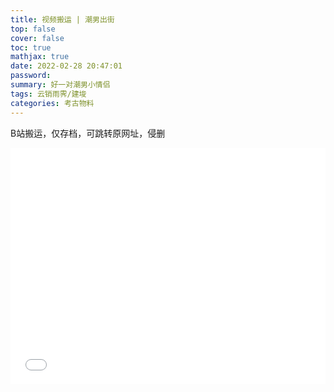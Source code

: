 ```yaml
---
title: 视频搬运 | 潮男出街
top: false
cover: false
toc: true
mathjax: true
date: 2022-02-28 20:47:01
password:
summary: 好一对潮男小情侣
tags: 云销雨霁/建埈
categories: 考古物料
---
```

B站搬运，仅存档，可跳转原网址，侵删
<div style="position: relative; width: 100%; height: 0; padding-bottom: 75%;"><iframe 
src="//player.bilibili.com/player.html?aid=809219944&bvid=BV1G34y1y7t8&cid=512756552&page=1" scrolling="no" border="0" 
frameborder="no" framespacing="0" allowfullscreen="true" style="position: absolute; width: 100%; 
height: 100%; left: 0; top: 0;"> </iframe></div>
